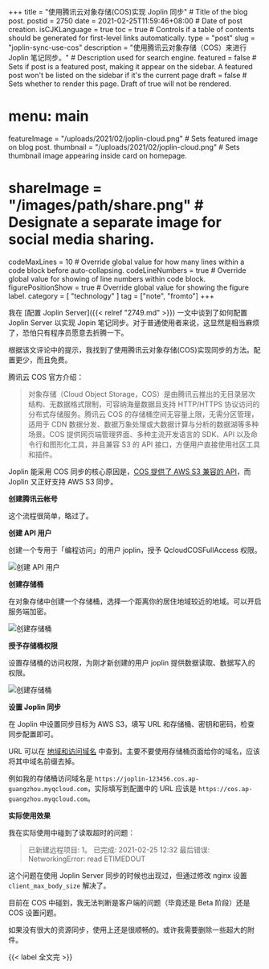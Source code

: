 +++
title = "使用腾讯云对象存储(COS)实现 Joplin 同步" # Title of the blog post.
postid = 2750
date = 2021-02-25T11:59:46+08:00 # Date of post creation.
isCJKLanguage = true
toc = true # Controls if a table of contents should be generated for first-level links automatically.
type = "post"
slug = "joplin-sync-use-cos"
description = "使用腾讯云对象存储（COS）来进行 Joplin 笔记同步。" # Description used for search engine.
featured = false # Sets if post is a featured post, making it appear on the sidebar. A featured post won't be listed on the sidebar if it's the current page
draft = false # Sets whether to render this page. Draft of true will not be rendered.
# menu: main
featureImage = "/uploads/2021/02/joplin-cloud.png" # Sets featured image on blog post.
thumbnail = "/uploads/2021/02/joplin-cloud.png" # Sets thumbnail image appearing inside card on homepage.
# shareImage = "/images/path/share.png" # Designate a separate image for social media sharing.
codeMaxLines = 10 # Override global value for how many lines within a code block before auto-collapsing.
codeLineNumbers = true # Override global value for showing of line numbers within code block.
figurePositionShow = true # Override global value for showing the figure label.
category = [ "technology" ]
tag = ["note", "fromto"]
+++

我在 [配置 Joplin Server]({{< relref "2749.md" >}}) 一文中谈到了如何配置 Joplin Server 以实现 Jopin 笔记同步。对于普通使用者来说，这显然是相当麻烦了，恐怕只有程序员愿意去折腾一下。

根据该文评论中的提示，我找到了使用腾讯云对象存储(COS)实现同步的方法。配置更少，而且免费。 <!--more-->

腾讯云 COS 官方介绍：

> 对象存储（Cloud Object Storage，COS）是由腾讯云推出的无目录层次结构、无数据格式限制，可容纳海量数据且支持 HTTP/HTTPS 协议访问的分布式存储服务。腾讯云 COS 的存储桶空间无容量上限，无需分区管理，适用于 CDN 数据分发、数据万象处理或大数据计算与分析的数据湖等多种场景。COS 提供网页端管理界面、多种主流开发语言的 SDK、API 以及命令行和图形化工具，并且兼容 S3 的 API 接口，方便用户直接使用社区工具和插件。

Joplin 能采用 COS 同步的核心原因是，[COS 提供了 AWS S3 兼容的 API](https://cloud.tencent.com/document/product/436/37421)，而 Joplin 又正好支持 AWS S3 同步。

**创建腾讯云帐号**

这个流程很简单，略过了。

**创建 API 用户**

创建一个专用于「编程访问」的用户 joplin，授予 QcloudCOSFullAccess 权限。

![创建 API 用户](/uploads/2021/02/joplin-cos-user.png)

**创建存储桶**

在对象存储中创建一个存储桶，选择一个距离你的居住地域较近的地域。可以开启服务端加密。

![创建存储桶](/uploads/2021/02/joplin-cos-bucket.png)

**授予存储桶权限**


设置存储桶的访问权限，为刚才新创建的用户 joplin 提供数据读取、数据写入的权限。

![创建存储桶](/uploads/2021/02/joplin-cos-bucket.png)

**设置 Joplin 同步**

在 Joplin 中设置同步目标为 AWS S3，填写 URL 和存储桶、密钥和密码，检查同步配置即可。

URL 可以在 [地域和访问域名](https://cloud.tencent.com/document/product/436/6224) 中查到。主要不要使用存储桶页面给你的域名，应该将其中域名前缀去掉。

例如我的存储桶访问域名是 `https://joplin-123456.cos.ap-guangzhou.myqcloud.com`，实际填写到配置中的 URL 应该是 `https://cos.ap-guangzhou.myqcloud.com`。

**实际使用效果**

我在实际使用中碰到了读取超时的问题：

> 已新建远程项目: 1。
> 已完成: 2021-02-25 12:32
> 最后错误: NetworkingError: read ETIMEDOUT

这个问题在使用 Joplin Server 同步的时候也出现过，但通过修改 nginx 设置 `client_max_body_size` 解决了。

目前在 COS 中碰到，我无法判断是客户端的问题（毕竟还是 Beta 阶段）还是 COS 设置问题。

如果没有很大的资源同步，使用上还是很顺畅的。或许我需要删除一些超大的附件。

{{< label 全文完 >}}